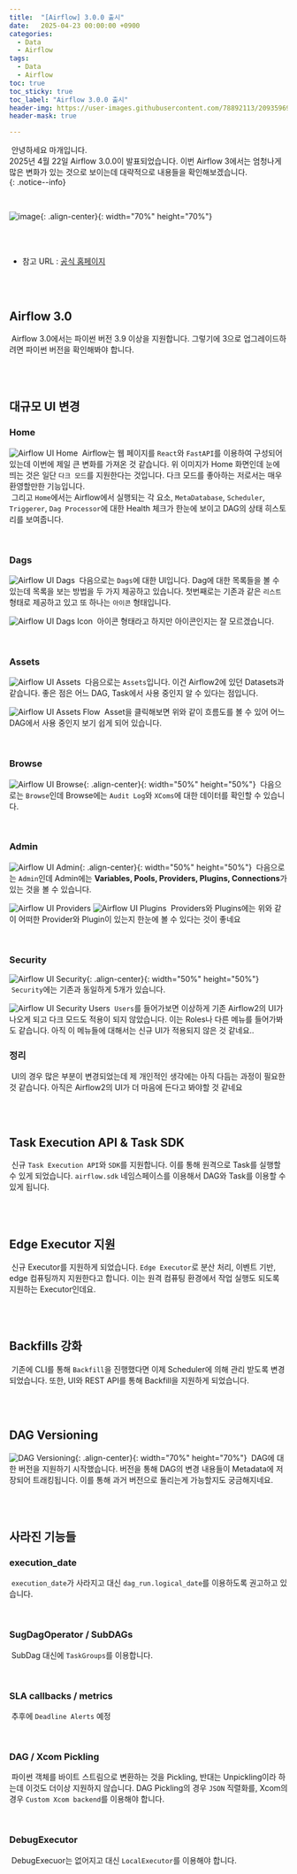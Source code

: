 ```yaml
---
title:  "[Airflow] 3.0.0 출시"
date:   2025-04-23 00:00:00 +0900
categories:
  - Data
  - Airflow
tags:
  - Data
  - Airflow
toc: true
toc_sticky: true
toc_label: "Airflow 3.0.0 출시"
header-img: https://user-images.githubusercontent.com/78892113/209359696-bdb63ef2-8e14-41f2-8e04-2c29049aeabf.png
header-mask: true

---
```


&nbsp;안녕하세요 마개입니다.  
2025년 4월 22일 Airflow 3.0.0이 발표되었습니다. 이번 Airflow 3에서는 엄청나게 많은 변화가 있는 것으로 보이는데 대략적으로 내용들을 확인해보겠습니다.  
{: .notice--info}

<br>

![image](https://user-images.githubusercontent.com/78892113/209359696-bdb63ef2-8e14-41f2-8e04-2c29049aeabf.png){: .align-center}{: width="70%" height="70%"} 

<br><br>

* 참고 URL : <a href="https://airflow.apache.org/docs/apache-airflow/stable/release_notes.html#airflow-3-0-0-2025-04-22">공식 홈페이지</a>

<br><br>

## Airflow 3.0
&nbsp;Airflow 3.0에서는 파이썬 버전 3.9 이상을 지원합니다. 그렇기에 3으로 업그레이드하려면 파이썬 버전을 확인해봐야 합니다.

<br><br>

## 대규모 UI 변경
### Home
![Airflow UI Home](/assets/images/data/airflow_3.0.0_ui_main.png)
&nbsp;Airflow는 웹 페이지를 `React`와 `FastAPI`를 이용하여 구성되어 있는데 이번에 제일 큰 변화를 가져온 것 같습니다. 위 이미지가 Home 화면인데 눈에 띄는 것은 일단 `다크 모드`를 지원한다는 것입니다. 다크 모드를 좋아하는 저로서는 매우 환영할만한 기능입니다.  
&nbsp;그리고 `Home`에서는 Airflow에서 실행되는 각 요소, `MetaDatabase`, `Scheduler`, `Triggerer`, `Dag Processor`에 대한 Health 체크가 한눈에 보이고 DAG의 상태 히스토리를 보여줍니다.

<br>

### Dags
![Airflow UI Dags](/assets/images/data/airflow_3.0.0_ui_dags.png)
&nbsp;다음으로는 `Dags`에 대한 UI입니다. Dag에 대한 목록들을 볼 수 있는데 목록을 보는 방법을 두 가지 제공하고 있습니다. 첫번째로는 기존과 같은 `리스트` 형태로 제공하고 있고 또 하나는 `아이콘` 형태입니다.  
  
![Airflow UI Dags Icon](/assets/images/data/airflow_3.0.0_ui_dags_icon.png)
&nbsp;아이콘 형태라고 하지만 아이콘인지는 잘 모르겠습니다.

<br>

### Assets
![Airflow UI Assets](/assets/images/data/airflow_3.0.0_ui_assets.png)
&nbsp;다음으로는 `Assets`입니다. 이건 Airflow2에 있던 Datasets과 같습니다. 좋은 점은 어느 DAG, Task에서 사용 중인지 알 수 있다는 점입니다.

![Airflow UI Assets Flow](/assets/images/data/airflow_3.0.0_ui_assets_flow.png)
&nbsp;Asset을 클릭해보면 위와 같이 흐름도를 볼 수 있어 어느 DAG에서 사용 중인지 보기 쉽게 되어 있습니다.

<br>

### Browse
![Airflow UI Browse](/assets/images/data/airflow_3.0.0_ui_browse.png){: .align-center}{: width="50%" height="50%"}
&nbsp;다음으로는 `Browse`인데 Browse에는 `Audit Log`와 `XComs`에 대한 데이터를 확인할 수 있습니다.

<br>

### Admin
![Airflow UI Admin](/assets/images/data/airflow_3.0.0_ui_admin.png){: .align-center}{: width="50%" height="50%"}
&nbsp;다음으로는 `Admin`인데 Admin에는 **Variables, Pools, Providers, Plugins, Connections**가 있는 것을 볼 수 있습니다.

![Airflow UI Providers](/assets/images/data/airflow_3.0.0_ui_admin_providers.png)
![Airflow UI Plugins](/assets/images/data/airflow_3.0.0_ui_admin_plugins.png)
&nbsp;Providers와 Plugins에는 위와 같이 어떠한 Provider와 Plugin이 있는지 한눈에 볼 수 있다는 것이 좋네요

<br>

### Security
![Airflow UI Security](/assets/images/data/airflow_3.0.0_ui_security.png){: .align-center}{: width="50%" height="50%"}
&nbsp;`Security`에는 기존과 동일하게 5개가 있습니다. 

![Airflow UI Security Users](/assets/images/data/airflow_3.0.0_ui_security_users.png)
&nbsp;`Users`를 들어가보면 이상하게 기존 Airflow2의 UI가 나오게 되고 다크 모드도 적용이 되지 않았습니다. 이는 Roles나 다른 메뉴를 들어가봐도 같습니다. 아직 이 메뉴들에 대해서는 신규 UI가 적용되지 않은 것 같네요..

### 정리
&nbsp;UI의 경우 많은 부분이 변경되었는데 제 개인적인 생각에는 아직 다듬는 과정이 필요한 것 같습니다. 아직은 Airflow2의 UI가 더 마음에 든다고 봐야할 것 같네요

<br><br>

## Task Execution API & Task SDK
&nbsp;신규 `Task Execution API`와 `SDK`를 지원합니다. 이를 통해 원격으로 Task를 실행할 수 있게 되었습니다. `airflow.sdk` 네임스페이스를 이용해서 DAG와 Task를 이용할 수 있게 됩니다.

<br><br>

## Edge Executor 지원
&nbsp;신규 Executor를 지원하게 되었습니다. `Edge Executor`로 분산 처리, 이벤트 기반, edge 컴퓨팅까지 지원한다고 합니다. 이는 원격 컴퓨팅 환경에서 작업 실행도 되도록 지원하는 Executor인데요.

<br><br>

## Backfills 강화
&nbsp;기존에 CLI를 통해 `Backfill`을 진행했다면 이제 Scheduler에 의해 관리 받도록 변경되었습니다. 또한, UI와 REST API를 통해 Backfill을 지원하게 되었습니다.

<br><br>

## DAG Versioning
![DAG Versioning](/assets/images/data/airflow_3.0.0_ui_versioning.png){: .align-center}{: width="70%" height="70%"}
&nbsp;DAG에 대한 버전을 지원하기 시작했습니다. 버전을 통해 DAG의 변경 내용들이 Metadata에 저장되어 트래킹됩니다. 이를 통해 과거 버전으로 돌리는게 가능할지도 궁금해지네요.

<br><br>

## 사라진 기능들
### execution_date
&nbsp;`execution_date`가 사라지고 대신 `dag_run.logical_date`를 이용하도록 권고하고 있습니다.

<br>

### SugDagOperator / SubDAGs
&nbsp;SubDag 대신에 `TaskGroups`를 이용합니다.

<br>

### SLA callbacks / metrics
&nbsp;추후에 `Deadline Alerts` 예정

<br>

### DAG / Xcom Pickling
&nbsp;파이썬 객체를 바이트 스트림으로 변환하는 것을 Pickling, 반대는 Unpickling이라 하는데 이것도 더이상 지원하지 않습니다. DAG Pickling의 경우 `JSON` 직렬화를, Xcom의 경우 `Custom Xcom backend`를 이용해야 합니다.

<br>

### DebugExecutor
&nbsp;DebugExecuor는 없어지고 대신 `LocalExecutor`를 이용해야 합니다.